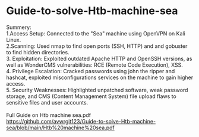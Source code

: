 # Guide-to-solve-Htb-machine-sea
Summery:
<br>
1.Access Setup: Connected to the "Sea" machine using OpenVPN on Kali Linux.
<br>
2.Scanning: Used nmap to find open ports (SSH, HTTP) and and gobuster to find hidden directories.
<br>
3. Exploitation: Exploited outdated Apache HTTP and OpenSSH versions, as well as WonderCMS vulnerabilities: RCE (Remote Code Execution), XSS.
<br>
4. Privilege Escalation: Cracked passwords using john the ripper and hashcat, exploited misconfigurations services on the machine to gain higher access.
<br>
5. Security Weaknesses: Highlighted unpatched software, weak password storage, and CMS (Content Management System) file upload flaws to sensitive files and user accounts.
<br>
<br>
Full Guide on Htb machine sea.pdf
<br>
https://github.com/avwrgit123/Guide-to-solve-Htb-machine-sea/blob/main/Htb%20machine%20sea.pdf

